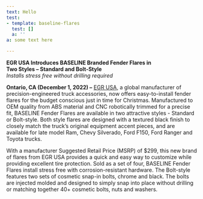 ```yaml
---
text: Hello
test:
- template: baseline-flares
  test: []
  a: ''
a: some text here

---
```

**EGR USA Introduces BASELINE Branded Fender Flares in**  
**Two Styles – Standard and Bolt-Style**  
_Installs stress free without drilling required_

**Ontario, CA (December 1, 2022) –** [EGR USA](https://aus01.safelinks.protection.outlook.com/?url=https%3A%2F%2Fu7061146.ct.sendgrid.net%2Fls%2Fclick%3Fupn%3D4tNED-2FM8iDZJQyQ53jATUaVvtqJjVceyCeHSdTFfdt0-3DTFAy_pNQpSWkoL4ByRgKuxYS-2FdkfsOcszLXaq-2BlSfuH-2BUg3dRnyk2h4zrNwGvBFAm16XLhqwIkiI3fqdtijMjtt6m-2FAkglOkRC8HqDyDcbUdmmww3iKQhufOvK-2B3a1DMQiMtEEkR6QuRPXw3T18ThhASkyWn-2BUITsjJBeadTzZ4g7Buwt5ZZ0RQCFMxa-2Fpv2cTnRLHZaQbLw9EdR6G2-2FUcRjUYIpIKDgfudD5K-2BnjmWKnrJs-2BFQCPEjTFXQhFty5a-2BKtAtquS4GS-2B7-2BhbEpsDkFQH8HvUVSJwfiUZvWmsbIXDVTnM3lFAnP7QUJc3pK6CdUb32D1zhT5H4zNP2qRaLBTFaw-3D-3D&data=05%7C01%7Cmtimmons%40egrusa.com%7C24577fc0fee441b3cb2e08dad3c9e27b%7C5145f71c75dc46d2a7b31f0dedaa7dd2%7C0%7C0%7C638055161629021854%7CUnknown%7CTWFpbGZsb3d8eyJWIjoiMC4wLjAwMDAiLCJQIjoiV2luMzIiLCJBTiI6Ik1haWwiLCJXVCI6Mn0%3D%7C2000%7C%7C%7C&sdata=%2FQj%2B1eCaPr2GCAhqBmZTKtKMsVigldiM8Azp8pn%2BH0c%3D&reserved=0), a global manufacturer of precision-engineered truck accessories, now offers easy-to-install fender flares for the budget conscious just in time for Christmas. Manufactured to OEM quality from ABS material and CNC robotically trimmed for a precise fit, BASELINE Fender Flares are available in two attractive styles - Standard or Bolt-style. Both style flares are designed with a textured black finish to closely match the truck’s original equipment accent pieces, and are available for late model Ram, Chevy Silverado, Ford F150, Ford Ranger and Toyota trucks.

With a manufacturer Suggested Retail Price (MSRP) of $299, this new brand of flares from EGR USA provides a quick and easy way to customize while providing excellent tire protection. Sold as a set of four, BASELINE Fender Flares install stress free with corrosion-resistant hardware. The Bolt-style features two sets of cosmetic snap-in bolts, chrome and black. The bolts are injected molded and designed to simply snap into place without drilling or matching together 40+ cosmetic bolts, nuts and washers.